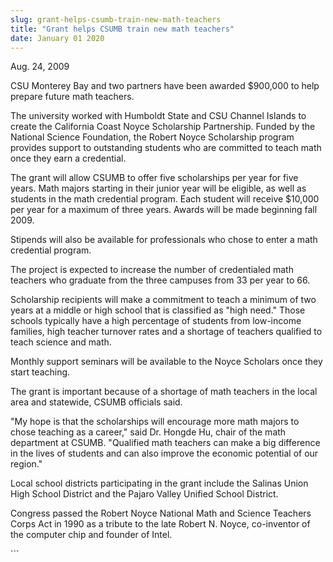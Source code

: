 ```yaml
---
slug: grant-helps-csumb-train-new-math-teachers
title: "Grant helps CSUMB train new math teachers"
date: January 01 2020
---
```


 
<p>Aug. 24, 2009</p>
<p>
  CSU Monterey Bay and two partners have been awarded $900,000 to help prepare
  future math teachers.
</p>
<p>
  The university worked with Humboldt State and CSU Channel Islands to create
  the California Coast Noyce Scholarship Partnership. Funded by the National
  Science Foundation, the Robert Noyce Scholarship program provides support to
  outstanding students who are committed to teach math once they earn a
  credential.
</p>
<p>
  The grant will allow CSUMB to offer five scholarships per year for five years.
  Math majors starting in their junior year will be eligible, as well as
  students in the math credential program. Each student will receive $10,000 per
  year for a maximum of three years. Awards will be made beginning fall 2009.
</p>
<p>
  Stipends will also be available for professionals who chose to enter a math
  credential program.
</p>
<p>
  The project is expected to increase the number of credentialed math teachers
  who graduate from the three campuses from 33 per year to 66.
</p>
<p>
  Scholarship recipients will make a commitment to teach a minimum of two years
  at a middle or high school that is classified as "high need." Those schools
  typically have a high percentage of students from low-income families, high
  teacher turnover rates and a shortage of teachers qualified to teach science
  and math.
</p>
<p>
  Monthly support seminars will be available to the Noyce Scholars once they
  start teaching.
</p>
<p>
  The grant is important because of a shortage of math teachers in the local
  area and statewide, CSUMB officials said.
</p>
<p>
  "My hope is that the scholarships will encourage more math majors to chose
  teaching as a career," said Dr. Hongde Hu, chair of the math department at
  CSUMB. "Qualified math teachers can make a big difference in the lives of
  students and can also improve the economic potential of our region."
</p>
<p>
  Local school districts participating in the grant include the Salinas Union
  High School District and the Pajaro Valley Unified School District.
</p>
<p>
  Congress passed the Robert Noyce National Math and Science Teachers Corps Act
  in 1990 as a tribute to the late Robert N. Noyce, co-inventor of the computer
  chip and founder of Intel.
</p>
<p></p>
```
